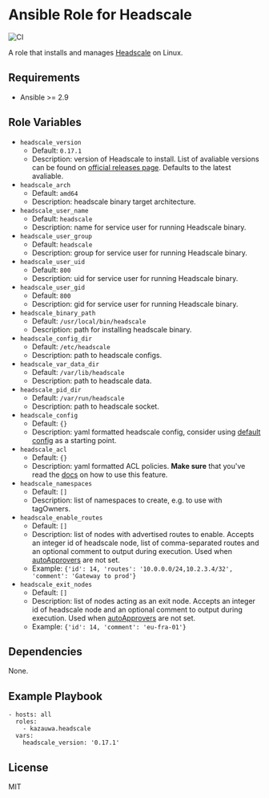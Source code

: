 # Ansible Role for Headscale

![CI](https://github.com/kazauwa/ansible-role-headscale/actions/workflows/ci.yml/badge.svg)

A role that installs and manages [Headscale](https://github.com/juanfont/headscale) on Linux.

## Requirements

- Ansible >= 2.9

## Role Variables

- `headscale_version`
  - Default: `0.17.1`
  - Description: version of Headscale to install. List of avaliable versions can be found on [official releases page](https://github.com/juanfont/headscale/releases). Defaults to the latest avaliable.
- `headscale_arch`
  - Default: `amd64`
  - Description: headscale binary target architecture.
- `headscale_user_name`
  - Default: `headscale`
  - Description: name for service user for running Headscale binary.
- `headscale_user_group`
  - Default: `headscale`
  - Description: group for service user for running Headscale binary.
- `headscale_user_uid`
  - Default: `800`
  - Description: uid for service user for running Headscale binary.
- `headscale_user_gid`
  - Default: `800`
  - Description: gid for service user for running Headscale binary.
- `headscale_binary_path`
  - Default: `/usr/local/bin/headscale`
  - Description: path for installing headscale binary.
- `headscale_config_dir`
  - Default: `/etc/headscale`
  - Description: path to headscale configs.
- `headscale_var_data_dir`
  - Default: `/var/lib/headscale`
  - Description: path to headscale data.
- `headscale_pid_dir`
  - Default: `/var/run/headscale`
  - Description: path to headscale socket.
- `headscale_config`
  - Default: `{}`
  - Description: yaml formatted headscale config, consider using [default config](https://github.com/juanfont/headscale/blob/main/config-example.yaml) as a starting point.
- `headscale_acl`
  - Default: `{}`
  - Description: yaml formatted ACL policies. **Make sure** that you've read the [docs](https://github.com/juanfont/headscale/tree/main/docs#policy-acls) on how to use this feature.
- `headscale_namespaces`
  - Default: `[]`
  - Description: list of namespaces to create, e.g. to use with tagOwners.
- `headscale_enable_routes`
  - Default: `[]`
  - Description: list of nodes with advertised routes to enable. Accepts an integer id of headscale node, list of comma-separated routes and an optional comment to output during execution. Used when [autoApprovers](https://tailscale.com/kb/1018/acls/#auto-approvers-for-routes-and-exit-nodes) are not set.
  - Example: `{'id': 14, 'routes': '10.0.0.0/24,10.2.3.4/32', 'comment': 'Gateway to prod'}`
- `headscale_exit_nodes`
  - Default: `[]`
  - Description: list of nodes acting as an exit node. Accepts an integer id of headscale node and an optional comment to output during execution. Used when [autoApprovers](https://tailscale.com/kb/1018/acls/#auto-approvers-for-routes-and-exit-nodes) are not set.
  - Example: `{'id': 14, 'comment': 'eu-fra-01'}`

## Dependencies

None.

## Example Playbook

    - hosts: all
      roles:
        - kazauwa.headscale
      vars:
        headscale_version: '0.17.1'

## License

MIT
